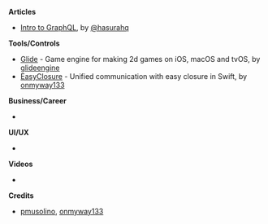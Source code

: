 
**Articles**

* [Intro to GraphQL](https://learn.hasura.io/graphql/ios/introduction), by [@hasurahq](https://twitter.com/hasurahq)

**Tools/Controls**

* [Glide](https://github.com/cocoatoucher/Glide) - Game engine for making 2d games on iOS, macOS and tvOS, by [glideengine](https://twitter.com/glideengine)
* [EasyClosure](https://github.com/onmyway133/EasyClosure) - Unified communication with easy closure in Swift, by [onmyway133](https://twitter.com/onmyway133)

**Business/Career**

* 

**UI/UX**

* 

**Videos**

* 

**Credits**

* [pmusolino](https://www.github.com/pmusolino), [onmyway133](https://www.github.com/onmyway133)
